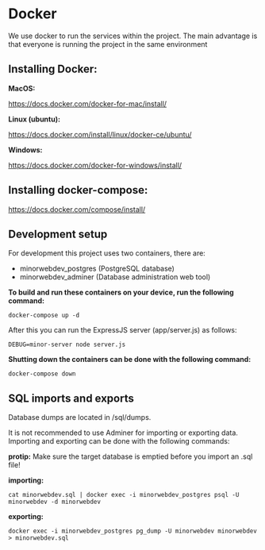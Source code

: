 # Docker

We use docker to run the services within the project. The main advantage is that everyone is running the project in the same environment

## Installing Docker:

**MacOS:**

https://docs.docker.com/docker-for-mac/install/

**Linux (ubuntu):**

https://docs.docker.com/install/linux/docker-ce/ubuntu/

**Windows:**

https://docs.docker.com/docker-for-windows/install/

## Installing docker-compose:

https://docs.docker.com/compose/install/

## Development setup

For development this project uses two containers, there are:

- minorwebdev_postgres (PostgreSQL database)
- minorwebdev_adminer (Database administration web tool)

**To build and run these containers on your device, run the following command:**

`docker-compose up -d`

After this you can run the ExpressJS server (app/server.js) as follows:

`DEBUG=minor-server node server.js`

**Shutting down the containers can be done with the following command:**

`docker-compose down`

## SQL imports and exports

Database dumps are located in /sql/dumps.

It is not recommended to use Adminer for importing or exporting data. Importing and exporting can be done with the following commands:

**protip:** Make sure the target database is emptied before you import an .sql file!

**importing:**

`cat minorwebdev.sql | docker exec -i minorwebdev_postgres psql -U minorwebdev -d minorwebdev`

**exporting:**

`docker exec -i minorwebdev_postgres pg_dump -U minorwebdev minorwebdev > minorwebdev.sql`
